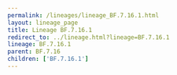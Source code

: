```yaml
---
permalink: /lineages/lineage_BF.7.16.1.html
layout: lineage_page
title: Lineage BF.7.16.1
redirect_to: ../lineage.html?lineage=BF.7.16.1
lineage: BF.7.16.1
parent: BF.7.16
children: ['BF.7.16.1']
---
```

